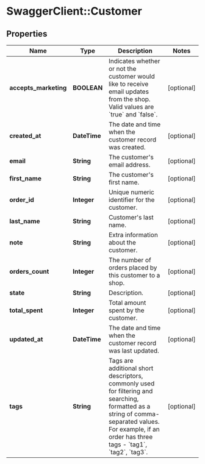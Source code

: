 # SwaggerClient::Customer

## Properties
Name | Type | Description | Notes
------------ | ------------- | ------------- | -------------
**accepts_marketing** | **BOOLEAN** | Indicates whether or not the customer would like to receive email updates from the shop. Valid values are &#x60;true&#x60; and &#x60;false&#x60;. | [optional] 
**created_at** | **DateTime** | The date and time when the customer record was created. | [optional] 
**email** | **String** | The customer&#39;s email address. | [optional] 
**first_name** | **String** | The customer&#39;s first name. | [optional] 
**order_id** | **Integer** | Unique numeric identifier for the customer. | [optional] 
**last_name** | **String** | Customer&#39;s last name. | [optional] 
**note** | **String** | Extra information about the customer. | [optional] 
**orders_count** | **Integer** | The number of orders placed by this customer to a shop. | [optional] 
**state** | **String** | Description. | [optional] 
**total_spent** | **Integer** | Total amount spent by the customer. | [optional] 
**updated_at** | **DateTime** | The date and time when the customer record was last updated. | [optional] 
**tags** | **String** | Tags are additional short descriptors, commonly used for filtering and searching, formatted as a string of comma-separated values. For example, if an order has three tags - &#x60;tag1&#x60;, &#x60;tag2&#x60;, &#x60;tag3&#x60;. | [optional] 


